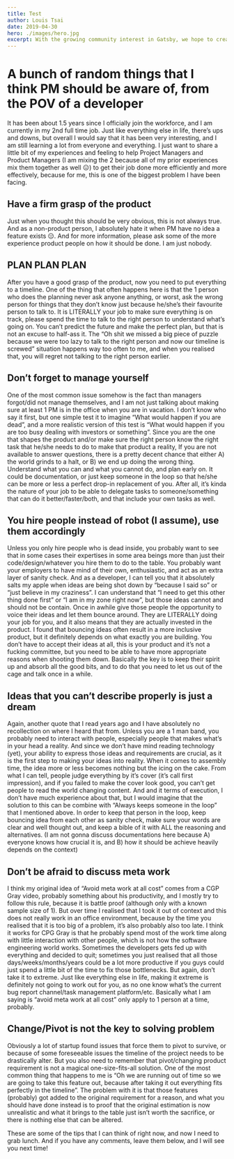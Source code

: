 ```yaml
---
title: Test
author: Louis Tsai
date: 2019-04-30
hero: ./images/hero.jpg
excerpt: With the growing community interest in Gatsby, we hope to create more resources that make it easier for anyone to grasp the power of this incredible tool.
---
```

# A bunch of random things that I think PM should be aware of, from the POV of a developer

It has been about 1.5 years since I officially join the workforce, and I am currently in my 2nd full time job. Just like everything else in life, there’s ups and downs, but overall I would say that it has been very interesting, and I am still learning a lot from everyone and everything. I just want to share a little bit of my experiences and feeling to help Project Managers and Product Managers (I am mixing the 2 because all of my prior experiences mix them together as well 😑) to get their job done more efficiently and more effectively, because for me, this is one of the biggest problem I have been facing.

## Have a firm grasp of the product

Just when you thought this should be very obvious, this is not always true. And as a non-product person, I absolutely hate it when PM have no idea a feature exists 😑. And for more information, please ask some of the more experience product people on how it should be done. I am just nobody.

## PLAN PLAN PLAN

After you have a good grasp of the product, now you need to put everything to a timeline. One of the thing that often happens here is that the 1 person who does the planning never ask anyone anything, or worst, ask the wrong person for things that they don’t know just because he/she’s their favourite person to talk to. It is LITERALLY your job to make sure everything is on track, please spend the time to talk to the right person to understand what’s going on. You can’t predict the future and make the perfect plan, but that is not an excuse to half-ass it. The “Oh shit we missed a big piece of puzzle because we were too lazy to talk to the right person and now our timeline is screwed” situation happens way too often to me, and when you realised that, you will regret not talking to the right person earlier.

## Don’t forget to manage yourself

One of the most common issue somehow is the fact than managers forgot/did not manage themselves, and I am not just talking about making sure at least 1 PM is in the office when you are in vacation. I don’t know who say it first, but one simple test it to imagine “What would happen if you are dead”, and a more realistic version of this test is “What would happen if you are too busy dealing with investors or something”. Since you are the one that shapes the product and/or make sure the right person know the right task that he/she needs to do to make that product a reality, If you are not available to answer questions, there is a pretty decent chance that either A) the world grinds to a halt, or B) we end up doing the wrong thing. Understand what you can and what you cannot do, and plan early on. It could be documentation, or just keep someone in the loop so that he/she can be more or less a perfect drop-in replacement of you. After all, it’s kinda the nature of your job to be able to delegate tasks to someone/something that can do it better/faster/both, and that include your own tasks as well.

## You hire people instead of robot (I assume), use them accordingly

Unless you only hire people who is dead inside, you probably want to see that in some cases their expertises in some area beings more than just their code/design/whatever you hire them to do to the table. You probably want your employers to have mind of their own, enthusiastic, and act as an extra layer of sanity check. And as a developer, I can tell you that it absolutely salts my apple when ideas are being shot down by “because I said so” or “just believe in my craziness”. I can understand that “I need to get this other thing done first” or “I am in my zone right now”, but those ideas cannot and should not be contain. Once in awhile give those people the opportunity to voice their ideas and let them bounce around. They are LITERALLY doing your job for you, and it also means that they are actually invested in the product. I found that bouncing ideas often result in a more inclusive product, but it definitely depends on what exactly you are building. You don’t have to accept their ideas at all, this is your product and it’s not a fucking committee, but you need to be able to have more appropriate reasons when shooting them down. Basically the key is to keep their spirit up and absorb all the good bits, and to do that you need to let us out of the cage and talk once in a while.

## Ideas that you can’t describe properly is just a dream

Again, another quote that I read years ago and I have absolutely no recollection on where I heard that from. Unless you are a 1 man band, you probably need to interact with people, especially people that makes what’s in your head a reality. And since we don’t have mind reading technology (yet), your ability to express those ideas and requirements are crucial, as it is the first step to making your ideas into reality. When it comes to assembly time, the idea more or less becomes nothing but the icing on the cake. From what I can tell, people judge everything by it’s cover (it’s call first impression), and if you failed to make the cover look good, you can’t get people to read the world changing content. And and it terms of execution, I don’t have much experience about that, but I would imagine that the solution to this can be combine with “Always keeps someone in the loop” that I mentioned above. In order to keep that person in the loop, keep bouncing idea from each other as sanity check, make sure your words are clear and well thought out, and keep a bible of it with ALL the reasoning and alternatives. (I am not gonna discuss documentations here because A) everyone knows how crucial it is, and B) how it should be achieve heavily depends on the context)

## Don’t be afraid to discuss meta work

I think my original idea of “Avoid meta work at all cost” comes from a CGP Gray video, probably something about his productivity, and I mostly try to follow this rule, because it is battle proof (although only with a known sample size of 1). But over time I realised that I took it out of context and this does not really work in an office environment, because by the time you realised that it is too big of a problem, it’s also probably also too late. I think it works for CPG Gray is that he probably spend most of the work time along with little interaction with other people, which is not how the software engineering world works. Sometimes the developers gets fed up with everything and decided to quit; sometimes you just realised that all those days/weeks/months/years could be a lot more productive if you guys could just spend a little bit of the time to fix those bottlenecks. But again, don’t take it to extreme. Just like everything else in life, making it extreme is definitely not going to work out for you, as no one know what’s the current bug report channel/task management platform/etc. Basically what I am saying is “avoid meta work at all cost” only apply to 1 person at a time, probably.

## Change/Pivot is not the key to solving problem

Obviously a lot of startup found issues that force them to pivot to survive, or because of some foreseeable issues the timeline of the project needs to be drastically alter. But you also need to remember that pivot/changing product requirement is not a magical one-size-fits-all solution. One of the most common thing that happens to me is “Oh we are running out of time so we are going to take this feature out, because after taking it out everything fits perfectly in the timeline”. The problem with it is that those features (probably) got added to the original requirement for a reason, and what you should have done instead is to proof that the original estimation is now unrealistic and what it brings to the table just isn’t worth the sacrifice, or there is nothing else that can be altered.

These are some of the tips that I can think of right now, and now I need to grab lunch. And if you have any comments, leave them below, and I will see you next time!

